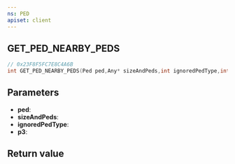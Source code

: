 ```yaml
---
ns: PED
apiset: client
---
```

## GET_PED_NEARBY_PEDS

```c
// 0x23F8F5FC7E8C4A6B
int GET_PED_NEARBY_PEDS(Ped ped,Any* sizeAndPeds,int ignoredPedType,int p3);
```


## Parameters
* **ped**:
* **sizeAndPeds**:
* **ignoredPedType**:
* **p3**:

## Return value